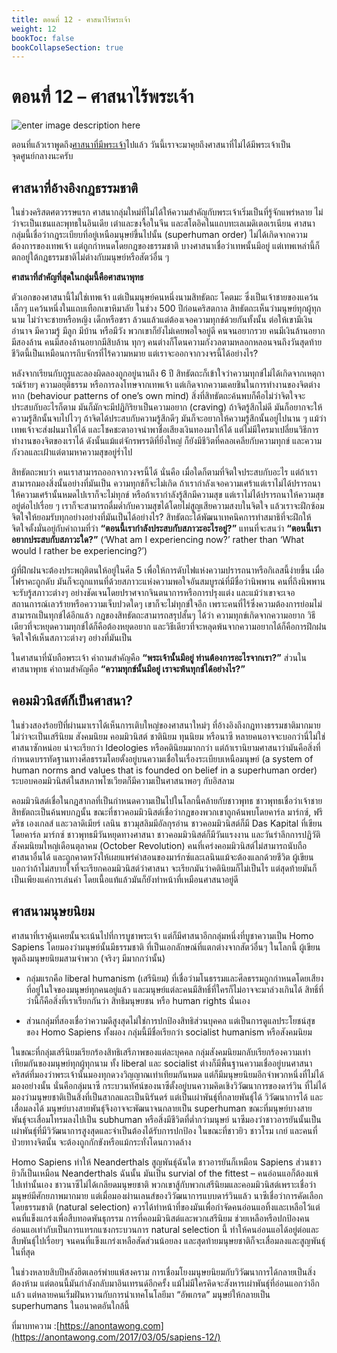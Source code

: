 ```yaml
---
title: ตอนที่ 12 - ศาสนาไร้พระเจ้า
weight: 12
bookToc: false
bookCollapseSection: true
---
```


ตอนที่ 12 – ศาสนาไร้พระเจ้า
==

![enter image description here](https://anontawong.files.wordpress.com/2017/03/20170305_sapiens12.png?w=676)

ตอนที่แล้วเราพูดถึง[ศาสนาที่มีพระเจ้า](https://anontawong.com/2017/02/26/sapiens-11/)ไปแล้ว วันนี้เราจะมาคุยถึงศาสนาที่ไม่ได้มีพระเจ้าเป็นจุดศูนย์กลางนะครับ

## ศาสนาที่อ้างอิงกฎธรรมชาติ

ในช่วงคริสตศตวรรษแรก ศาสนากลุ่มใหม่ที่ไม่ได้ให้ความสำคัญกับพระเจ้าเริ่มเป็นที่รู้จักแพร่หลาย ไม่ว่าจะเป็นเชนและพุทธในอินเดีย เต๋าและขงจื้อในจีน และสโตอิคในแถบทะเลเมดิเตอเรเนียน ศาสนากลุ่มนี้เชื่อว่ากฎระเบียบที่อยู่เหนือมนุษย์ขึ้นไปนั้น (superhuman order) ไม่ได้เกิดจากความต้องการของเทพเจ้า แต่ถูกกำหนดโดยกฎของธรรมชาติ บางศาสนาเชื่อว่าเทพนั้นมีอยู่ แต่เทพเหล่านี้ก็ตกอยู่ใต้กฎธรรมชาติไม่ต่างกับมนุษย์หรือสัตว์อื่น ๆ

**ศาสนาที่สำคัญที่สุดในกลุ่มนี้คือศาสนาพุทธ**

ตัวเอกของศาสนานี้ไม่ใช่เทพเจ้า แต่เป็นมนุษย์คนหนึ่งนามสิทธัตถะ โคตมะ ซึ่งเป็นเจ้าชายของแคว้นเล็กๆ แคว้นหนึ่งในแถบเทือกเขาหิมาลัย ในช่วง 500 ปีก่อนคริสตกาล สิทธัตถะเห็นว่ามนุษย์ทุกผู้ทุกนาม ไม่ว่าจะชายหรือหญิง เด็กหรือชรา ล้วนแล้วแต่ต้องเจอความทุกข์ด้วยกันทั้งนั้น ต่อให้เขามีเงิน อำนาจ มีความรู้ มีลูก มีบ้าน หรือมีวัง พวกเขาก็ยังไม่เคยพอใจอยู่ดี คนจนอยากรวย คนมีเงินล้านอยากมีสองล้าน คนมีสองล้านอยากมีสิบล้าน ทุกๆ คนต่างก็โดนความกังวลตามหลอกหลอนจนถึงวันสุดท้าย ชีวิตนี้เป็นเหมือนการถีบจักรที่ไร้ความหมาย แต่เราจะออกจากวงจรนี้ได้อย่างไร?

หลังจากเรียนกับกูรูและลองผิดลองถูกอยู่นานถึง 6 ปี สิทธัตถะก็เข้าใจว่าความทุกข์ไม่ได้เกิดจากเหตุการณ์ร้ายๆ ความอยุติธรรม หรือการลงโทษจากเทพเจ้า แต่เกิดจากความเคยชินในการทำงานของจิตต่างหาก (behaviour patterns of one’s own mind) สิ่งที่สิทธัตถะค้นพบก็คือไม่ว่าจิตใจจะประสบกับอะไรก็ตาม มันก็มักจะมีปฏิกิริยาเป็นความอยาก (craving) ถ้าจิตรู้สึกไม่ดี มันก็อยากจะให้ความรู้สึกนั้นจบไปไวๆ ถ้าจิตได้ประสบกับความรู้สึกดีๆ มันก็จะอยากให้ความรู้สึกนั้นอยู่ไปนาน ๆ แม้ว่าเทพเจ้าจะส่งฝนมาให้ได้ และโชคชะตาอาจนำพาชื่อเสียงเงินทองมาให้ได้ แต่ไม่มีใครมาเปลี่ยนวิธีการทำงานของจิตของเราได้ ดังนั้นแม้แต่จักรพรรดิที่ยิ่งใหญ่ ก็ยังมีชีวิตที่คลอเคลียกับความทุกข์ และความกังวลและเฝ้าแต่ตามหาความสุขอยู่ร่ำไป

สิทธัตถะพบว่า คนเราสามารถออกจากวงจรนี้ได้ นั่นคือ เมื่อใดก็ตามที่จิตใจประสบกับอะไร แต่ถ้าเราสามารถมองสิ่งนั้นอย่างที่มันเป็น ความทุกข์ก็จะไม่เกิด ถ้าเรากำลังเจอความเศร้าแต่เราไม่ได้ปรารถนาให้ความเศร้านั้นหมดไปเราก็จะไม่ทุกข์ หรือถ้าเรากำลังรู้สึกมีความสุข แต่เราไม่ได้ปรารถนาให้ความสุขอยู่ต่อไปเรื่อย ๆ เราก็จะสามารถดื่มด่ำกับความสุขได้โดยไม่สูญเสียความสงบในจิตใจ แล้วเราจะฝึกซ้อมจิตใจให้ยอมรับทุกอย่างอย่างที่มันเป็นได้อย่างไร? สิทธัตถะได้พัฒนาเทคนิคการทำสมาธิที่จะฝึกให้จิตใจตั้งมั่นอยู่กับคำถามที่ว่า **“ตอนนี้เรากำลังประสบกับสภาวะอะไรอยู่?”** แทนที่จะสนว่า **“ตอนนี้เราอยากประสบกับสภาวะใด?”** (‘What am I experiencing now?’ rather than ‘What would I rather be experiencing?’)

ผู้ที่ฝึกฝนจะต้องประพฤติตนให้อยู่ในศีล 5 เพื่อให้การดับไฟแห่งความปรารถนาหรือกิเลสนี้ง่ายขึ้น เมื่อไฟราคะถูกดับ มันก็จะถูกแทนที่ด้วยสภาวะแห่งความพอใจอันสมบูรณ์ที่มีชื่อว่านิพพาน คนที่ถึงนิพพานจะรับรู้สภาวะต่างๆ อย่างชัดเจนโดยปราศจากจินตนาการหรือการปรุงแต่ง และแม้ว่าเขาจะเจอสถานการณ์เลวร้ายหรือคววามเจ็บปวดใดๆ เขาก็จะไม่ทุกข์ใจอีก เพราะคนที่ไร้ซึ่งความต้องการย่อมไม่สามารถเป็นทุกข์ได้อีกแล้ว กฎของสิทธัตถะสามารถสรุปสั้นๆ ได้ว่า ความทุกข์เกิดจากความอยาก วิธีเดียวที่จะหยุดความทุกข์ได้ก็คือต้องหยุดอยาก และวิธีเดียวที่จะหลุดพ้นจากความอยากได้ก็คือการฝึกฝนจิตใจให้เห็นสภาวะต่างๆ อย่างที่มันเป็น

ในศาสนาที่นับถือพระเจ้า คำถามสำคัญคือ **“พระเจ้านั้นมีอยู่ ท่านต้องการอะไรจากเรา?”** ส่วนในศาสนาพุทธ คำถามสำคัญคือ **“ความทุกข์นั้นมีอยู่ เราจะพ้นทุกข์ได้อย่างไร?”**

## คอมมิวนิสต์ก็เป็นศาสนา?
ในช่วงสองร้อยปีที่ผ่านมาเราได้เห็นการเติบใหญ่ของศาสนาใหม่ๆ ที่อ้างอิงถึงกฎทางธรรมชาติมากมาย ไม่ว่าจะเป็นเสรีนิยม สังคมนิยม คอมมิวนิสต์ ชาตินิยม ทุนนิยม หรือนาซี หลายคนอาจจะบอกว่านี่ไม่ใช่ศาสนาซักหน่อย น่าจะเรียกว่า Ideologies หรือคตินิยมมากกว่า แต่ถ้าเรานิยามศาสนาว่ามันคือสิ่งที่กำหนดบรรทัดฐานทางศีลธรรมโดยตั้งอยู่บนความเชื่อในเรื่องระเบียบเหนือมนุษย์ (a system of human norms and values that is founded on belief in a superhuman order) ระบอบคอมมิวนิสต์ในสหภาพโซเวียตก็มีความเป็นศาสนาพอๆ กับอิสลาม

คอมมิวนิสต์เชื่อในกฎสากลที่เป็นกำหนดความเป็นไปในโลกนี้คล้ายกับชาวพุทธ ชาวพุทธเชื่อว่าเจ้าชายสิทธัตถะเป็นค้นพบกฎนั้น ขณะที่ชาวคอมมิวนิสต์เชื่อว่ากฎของพวกเขาถูกค้นพบโดยคาร์ล มาร์กซ์, ฟรีดริช เองเกลส์ และวลาดิเมียร์ เลนิน ชาวมุสลิมมีอัลกุรอ่าน ชาวคอมมิวนิสต์ก็มี Das Kapital ที่เขียนโดยคาร์ล มาร์กซ์ ชาวพุทธมีวันหยุดทางศาสนา ชาวคอมมิวนิสต์ก็มีวันแรงงาน และวันรำลึกการปฏิวัติสังคมนิยมใหญ่เดือนตุลาคม (October Revolution) คนที่เคร่งคอมมิวนิสต์ไม่สามารถนับถือศาสนาอื่นได้ และถูกคาดหวังให้เผยแพร่คำสอนของมาร์กซ์และเลนินแม้จะต้องแลกด้วยชีวิต ผู้เขียนบอกว่าถ้าไม่สบายใจที่จะเรียกคอมมิวนิสต์ว่าศาสนา จะเรียกมันว่าคตินิยมก็ไม่เป็นไร แต่สุดท้ายมันก็เป็นเพียงแค่การเล่นคำ โดยเนื้อแท้แล้วมันก็ยังทำหน้าที่เหมือนศาสนาอยู่ดี

## ศาสนามนุษยนิยม

ศาสนาที่เราคุ้นเคยนั้นจะเน้นไปที่การบูชาพระเจ้า แต่ก็มีศาสนาอีกกลุ่มหนึ่งที่บูชาความเป็น Homo Sapiens โดยมองว่ามนุษย์นั้นมีธรรมชาติ ที่เป็นเอกลักษณ์ที่แตกต่างจากสัตว์อื่นๆ ในโลกนี้ ผู้เขียนพูดถึงมนุษยนิยมสามจำพวก (จริงๆ มีมากกว่านั้น)

- กลุ่มแรกคือ liberal humanism (เสรีนิยม) ที่เชื่อว่ามโนธรรมและศีลธรรมถูกกำหนดโดยเสียงที่อยู่ในใจของมนุษย์ทุกคนอยู่แล้ว และมนุษย์แต่ละคนมีสิทธิ์ที่ใครก็ไม่อาจจะมาล่วงเกินได้ สิทธิ์ที่ว่านี้ก็คือสิ่งที่เราเรียกกันว่า สิทธิมนุษยชน หรือ human rights นั่นเอง

- ส่วนกลุ่มที่สองเชื่อว่าความดีสูงสุดไม่ใช่การปกป้องสิทธิส่วนบุคคล แต่เป็นการดูแลประโยชน์สุขของ Homo Sapiens ทั้งผอง กลุ่มนี้มีชื่อเรียกว่า socialist humanism หรือสังคมนิยม

ในขณะที่กลุ่มเสรีนิยมเรียกร้องสิทธิเสรีภาพของแต่ละบุคคล กลุ่มสังคมนิยมกลับเรียกร้องความเท่าเทียมกันของมนุษย์ทุกผู้ทุกนาม ทั้ง liberal และ socialist ต่างก็มีพื้นฐานความเชื่ออยู่บนศาสนาคริสต์ที่มองว่าพระเจ้านั้นมองทุกดวงวิญญาณเท่าเทียมกันหมด แต่ก็มีมนุษยนิยมอีกจำพวกหนึ่งที่ไม่ได้มองอย่างนั้น นั่นคือกลุ่มนาซี กระบวนทัศน์ของนาซีตั้งอยู่บนความคิดเชิงวิวัฒนาการของดาร์วิน ที่ไม่ได้มองว่ามนุษยชาติเป็นสิ่งที่เป็นสากลและเป็นนิรันดร์ แต่เป็นเผ่าพันธุ์ที่กลายพันธุ์ได้ วิวัฒนาการได้ และเสื่อมลงได้ มนุษย์บางสายพันธุ์จึงอาจจะพัฒนาจนกลายเป็น superhuman ขณะที่มนุษย์บางสายพันธุ์จะเสื่อมโทรมลงไปเป็น subhuman หรือสิ่งมีชีวิตที่ต่ำกว่ามนุษย์ นาซีมองว่าชาวอารยันนั้นเป็นเผ่าพันธุ์ที่มีวิวัฒนาการสูงสุดและจำเป็นต้องได้รับการปกป้อง ในขณะที่ชาวยิว ชาวโรม เกย์ และคนที่ป่วยทางจิตนั้น จะต้องถูกกักขังหรือแม้กระทั่งโดนกวาดล้าง

Homo Sapiens ทำให้ Neanderthals สูญพันธุ์ฉันใด ชาวอารยันก็เหมือน Sapiens ส่วนชาวยิวก็เป็นเหมือน Neanderthals ฉันนั้น มันเป็น survial of the fittest – คนอ่อนแอก็ต้องแพ้ไปเท่านั้นเอง ชาวนาซีไม่ได้เกลียดมนุษยชาติ พวกเขาสู้กับพวกเสรีนิยมและคอมมิวนิสต์เพราะเชื่อว่ามนุษย์มีศักยภาพมากมาย แต่เมื่อมองผ่านเลนส์ของวิวัฒนาการแบบดาร์วินแล้ว นาซีเชื่อว่าการคัดเลือกโดยธรรมชาติ (natural selection) ควรได้ทำหน้าที่ของมันเพื่อกำจัดคนอ่อนแอทิ้งและเหลือไว้แต่คนที่แข็งแกร่งเพื่อสืบทอดพันธุกรรม การที่คอมมิวนิสต์และพวกเสรีนิยม ช่วยเหลือหรือปกป้องคนอ่อนแอเท่ากับเป็นการแทรกแซงกระบวนการ natural selection นี้ ทำให้คนอ่อนแอได้อยู่ต่อและสืบพันธุ์ไปเรื่อยๆ จนคนที่แข็งแกร่งเหลือสัดส่วนน้อยลง และสุดท้ายมนุษยชาติก็จะเสื่อมลงและสูญพันธุ์ในที่สุด

ในช่วงหลายสิบปีหลังฮิตเลอร์พ่ายแพ้สงคราม การเชื่อมโยงมนุษยนิยมกับวิวัฒนาการได้กลายเป็นสิ่งต้องห้าม แต่ตอนนี้มันกำลังกลับมาอินเทรนด์อีกครั้ง แม้ไม่มีใครคิดจะสังหารเผ่าพันธุ์ที่อ่อนแอกว่าอีกแล้ว แต่หลายคนเริ่มฝันหวานกับการนำเทคโนโลยีมา “อัพเกรด” มนุษย์ให้กลายเป็น superhumans ในอนาคตอันใกล้นี้

ที่มาบทความ :[https://anontawong.com](https://anontawong.com/2017/03/05/sapiens-12/)
